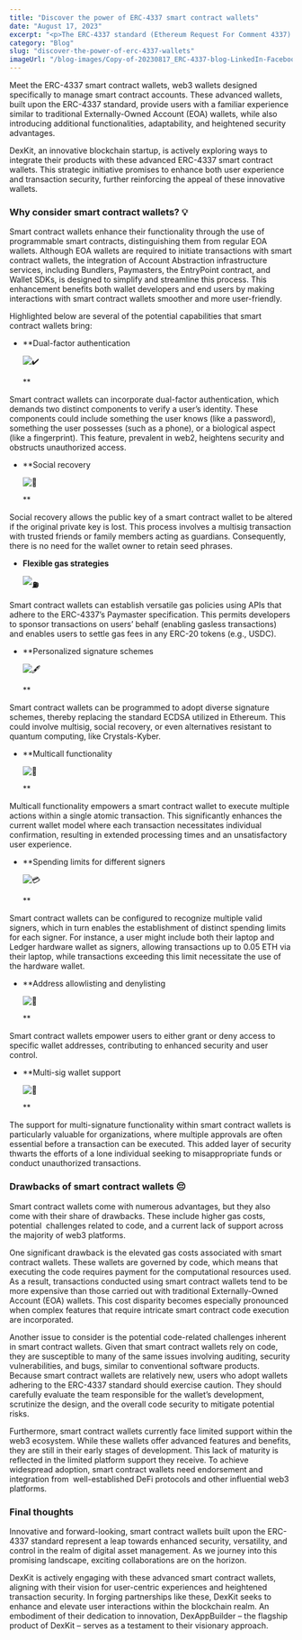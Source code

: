 ```yaml
---
title: "Discover the power of ERC-4337 smart contract wallets"
date: "August 17, 2023"
excerpt: "<p>The ERC-4337 standard (Ethereum Request For Comment 4337) represents an enhanced Ethereum standard that seeks to introduce smart contract capabilities into wallets within the Ethereum ecosystem. This entails the potential for wallet customization to suit diverse needs, applications, or individual users, all within the framework of the ERC-4337 standard. DexKit will provide compatibility with this standard.</p> "
category: "Blog"
slug: "discover-the-power-of-erc-4337-wallets"
imageUrl: "/blog-images/Copy-of-20230817_ERC-4337-blog-LinkedIn-Facebook.png"
---
```


Meet the ERC-4337 smart contract wallets, web3 wallets designed specifically to manage smart contract accounts. These advanced wallets, built upon the ERC-4337 standard, provide users with a familiar experience similar to traditional Externally-Owned Account (EOA) wallets, while also introducing additional functionalities, adaptability, and heightened security advantages.

DexKit, an innovative blockchain startup, is actively exploring ways to integrate their products with these advanced ERC-4337 smart contract wallets. This strategic initiative promises to enhance both user experience and transaction security, further reinforcing the appeal of these innovative wallets.

### Why consider smart contract wallets? 💡

Smart contract wallets enhance their functionality through the use of programmable smart contracts, distinguishing them from regular EOA wallets. Although EOA wallets are required to initiate transactions with smart contract wallets, the integration of Account Abstraction infrastructure services, including Bundlers, Paymasters, the EntryPoint contract, and Wallet SDKs, is designed to simplify and streamline this process. This enhancement benefits both wallet developers and end users by making interactions with smart contract wallets smoother and more user-friendly.

Highlighted below are several of the potential capabilities that smart contract wallets bring:

* **Dual-factor authentication

    ![✔️](https://s.w.org/images/core/emoji/14.0.0/svg/2714.svg)

    **

Smart contract wallets can incorporate dual-factor authentication, which demands two distinct components to verify a user’s identity. These components could include something the user knows (like a password), something the user possesses (such as a phone), or a biological aspect (like a fingerprint). This feature, prevalent in web2, heightens security and obstructs unauthorized access.

* **Social recovery

    ![🤝](https://s.w.org/images/core/emoji/14.0.0/svg/1f91d.svg)

    **

Social recovery allows the public key of a smart contract wallet to be altered if the original private key is lost. This process involves a multisig transaction with trusted friends or family members acting as guardians. Consequently, there is no need for the wallet owner to retain seed phrases.

* **Flexible gas strategies**

    **![⛽](https://s.w.org/images/core/emoji/14.0.0/svg/26fd.svg)**

Smart contract wallets can establish versatile gas policies using APIs that adhere to the ERC-4337’s Paymaster specification. This permits developers to sponsor transactions on users’ behalf (enabling gasless transactions) and enables users to settle gas fees in any ERC-20 tokens (e.g., USDC).

* **Personalized signature schemes

    ![🖋️](https://s.w.org/images/core/emoji/14.0.0/svg/1f58b.svg)

    **

Smart contract wallets can be programmed to adopt diverse signature schemes, thereby replacing the standard ECDSA utilized in Ethereum. This could involve multisig, social recovery, or even alternatives resistant to quantum computing, like Crystals-Kyber.

* **Multicall functionality

    ![🔄](https://s.w.org/images/core/emoji/14.0.0/svg/1f504.svg)

    **

Multicall functionality empowers a smart contract wallet to execute multiple actions within a single atomic transaction. This significantly enhances the current wallet model where each transaction necessitates individual confirmation, resulting in extended processing times and an unsatisfactory user experience.

* **Spending limits for different signers

    ![💳](https://s.w.org/images/core/emoji/14.0.0/svg/1f4b3.svg)

    **

Smart contract wallets can be configured to recognize multiple valid signers, which in turn enables the establishment of distinct spending limits for each signer. For instance, a user might include both their laptop and Ledger hardware wallet as signers, allowing transactions up to 0.05 ETH via their laptop, while transactions exceeding this limit necessitate the use of the hardware wallet.

* **Address allowlisting and denylisting

    ![📃](https://s.w.org/images/core/emoji/14.0.0/svg/1f4c3.svg)

    **

Smart contract wallets empower users to either grant or deny access to specific wallet addresses, contributing to enhanced security and user control.

* **Multi-sig wallet support

    ![💼](https://s.w.org/images/core/emoji/14.0.0/svg/1f4bc.svg)

    **

The support for multi-signature functionality within smart contract wallets is particularly valuable for organizations, where multiple approvals are often essential before a transaction can be executed. This added layer of security thwarts the efforts of a lone individual seeking to misappropriate funds or conduct unauthorized transactions.

### Drawbacks of smart contract wallets 😔

Smart contract wallets come with numerous advantages, but they also come with their share of drawbacks. These include higher gas costs, potential  challenges related to code, and a current lack of support across the majority of web3 platforms.

One significant drawback is the elevated gas costs associated with smart contract wallets. These wallets are governed by code, which means that executing the code requires payment for the computational resources used. As a result, transactions conducted using smart contract wallets tend to be more expensive than those carried out with traditional Externally-Owned Account (EOA) wallets. This cost disparity becomes especially pronounced when complex features that require intricate smart contract code execution are incorporated.

Another issue to consider is the potential code-related challenges inherent in smart contract wallets. Given that smart contract wallets rely on code, they are susceptible to many of the same issues involving auditing, security vulnerabilities, and bugs, similar to conventional software products. Because smart contract wallets are relatively new, users who adopt wallets adhering to the ERC-4337 standard should exercise caution. They should carefully evaluate the team responsible for the wallet’s development, scrutinize the design, and the overall code security to mitigate potential risks.

Furthermore, smart contract wallets currently face limited support within the web3 ecosystem. While these wallets offer advanced features and benefits, they are still in their early stages of development. This lack of maturity is reflected in the limited platform support they receive. To achieve widespread adoption, smart contract wallets need endorsement and integration from  well-established DeFi protocols and other influential web3 platforms.

### Final thoughts

Innovative and forward-looking, smart contract wallets built upon the ERC-4337 standard represent a leap towards enhanced security, versatility, and control in the realm of digital asset management. As we journey into this promising landscape, exciting collaborations are on the horizon.

DexKit is actively engaging with these advanced smart contract wallets, aligning with their vision for user-centric experiences and heightened transaction security. In forging partnerships like these, DexKit seeks to enhance and elevate user interactions within the blockchain realm. An embodiment of their dedication to innovation, DexAppBuilder – the flagship product of DexKit – serves as a testament to their visionary approach.
